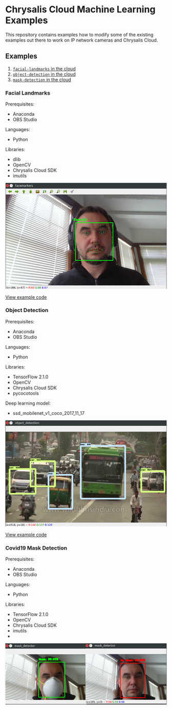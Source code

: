 # Chrysalis Cloud Machine Learning Examples

This repository contains examples how to modify some of the existing examples out there to work on IP network cameras and Chrysalis Cloud.

## Examples

1. [`facial-landmarks` in the cloud](#facial-landmarks)
2. [`object-detection` in the cloud](#object-detection)
3. [`mask-detection` in the cloud](#covid19-mask-detection)

### Facial Landmarks

Prerequisites:
- Anaconda
- OBS Studio

Languages:
- Python

Libraries:
- dlib
- OpenCV
- Chrysalis Cloud SDK
- imutils

![facial landmarks](https://raw.githubusercontent.com/chryscloud/chryscloud-ai-examples/master/assets/face_markers.jpg)

[View example code](https://github.com/chryscloud/chryscloud-ai-examples/tree/master/facial-landmarks)

### Object Detection

Prerequisites:
- Anaconda
- OBS Studio

Languages:
- Python

Libraries:
- TensorFlow 2.1.0
- OpenCV
- Chrysalis Cloud SDK
- pycocotools

Deep learning model:
- ssd_mobilenet_v1_coco_2017_11_17

![object detection](https://raw.githubusercontent.com/chryscloud/chryscloud-ai-examples/master/assets/object_detection.png)

[View example code](https://github.com/chryscloud/chryscloud-ai-examples/tree/master/object-detection)


### Covid19 Mask Detection

Prerequisites:
- Anaconda
- OBS Studio

Languages:
- Python

Libraries:
- TensorFlow 2.1.0
- OpenCV
- Chrysalis Cloud SDK
- imutils
- 

![mask detection](https://raw.githubusercontent.com/chryscloud/chryscloud-ai-examples/master/assets/maskdetection.jpg)
